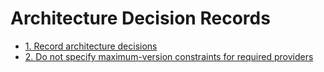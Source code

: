 # Architecture Decision Records

* [1. Record architecture decisions](0001-record-architecture-decisions.md)
* [2. Do not specify maximum-version constraints for required providers](0002-do-not-specify-maximum-version-constraints-for-required-providers.md)
